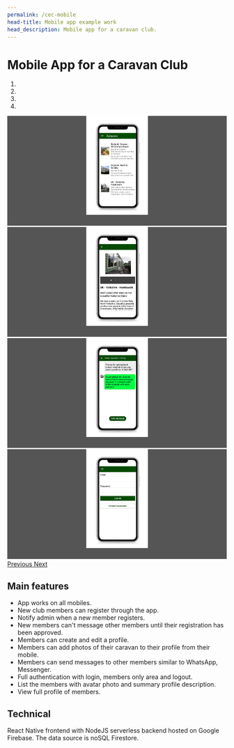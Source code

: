 ```yaml
---
permalink: /cec-mobile
head-title: Mobile app example work
head_description: Mobile app for a caravan club.
---
```



# <i class="fas fa-mobile-alt icon-mobile"></i> Mobile App for a Caravan Club

<div id="carouselExampleIndicators" class="carousel slide carousel-fade" data-ride="carousel" >
  <ol class="carousel-indicators">
    <li data-target="#carouselExampleIndicators" data-slide-to="0" class="active"></li>
    <li data-target="#carouselExampleIndicators" data-slide-to="1"></li>
    <li data-target="#carouselExampleIndicators" data-slide-to="2"></li>
    <li data-target="#carouselExampleIndicators" data-slide-to="3"></li>
  </ol>
  <div class="carousel-inner" >
  <!-- <div class="carousel-item active">
<svg class="bd-placeholder-img bd-placeholder-img-lg d-block w-100" width="800" height="400" xmlns="http://www.w3.org/2000/svg" preserveAspectRatio="xMidYMid slice" focusable="false" role="img" aria-label="Placeholder: Third slide"><title>Placeholder</title><rect width="100%" height="100%" fill="#555"></rect><text x="50%" y="50%" fill="#333" dy=".3em">Third slide</text></svg>
  </div> -->
  <div class="carousel-item active" >
<img src="/assets/images/work_done/cec_mobile/cec_mobile_list_800x400.png" class="d-block w-100"/>
  </div>

  <div class="carousel-item" >
<img src="/assets/images/work_done/cec_mobile/cec_mobile_detail_800x400.png" class="d-block w-100"/>
  </div>
  <div class="carousel-item" >
<img src="/assets/images/work_done/cec_mobile/cec_mobile_message_800x400.png" class="d-block w-100"/>
  </div>
  <div class="carousel-item" >
<img src="/assets/images/work_done/cec_mobile/cec_mobile_logon_800x400.png" class="d-block w-100"/>
  </div>
  <!-- <div class="carousel-item">
<svg class="bd-placeholder-img bd-placeholder-img-lg d-block w-100" width="800" height="400" xmlns="http://www.w3.org/2000/svg" preserveAspectRatio="xMidYMid slice" focusable="false" role="img" aria-label="Placeholder: Third slide"><title>Placeholder</title><rect width="100%" height="100%" fill="#555"></rect><image x="0" y="0" href="/assets/images/cec_mobile_list_800x400.png" width="800" height="360"/></svg>
  </div> -->
  <!-- <div class="carousel-item">
<svg class="bd-placeholder-img bd-placeholder-img-lg d-block w-100" width="800" height="400" xmlns="http://www.w3.org/2000/svg" preserveAspectRatio="xMidYMid slice" focusable="false" role="img" aria-label="Placeholder: Third slide"><title>Placeholder</title><rect width="100%" height="100%" fill="#555"></rect><image x="200" y="0" href="/assets/images/cec_mobile_detail.png" width="225" height="360"/></svg>
  </div>
  <div class="carousel-item">
<svg class="bd-placeholder-img bd-placeholder-img-lg d-block w-100" width="800" height="400" xmlns="http://www.w3.org/2000/svg" preserveAspectRatio="xMidYMid slice" focusable="false" role="img" aria-label="Placeholder: Third slide"><title>Placeholder</title><rect width="100%" height="100%" fill="#555"></rect><image x="200" y="0" href="/assets/images/cec_mobile_message.png" width="225" height="360"/></svg>
  </div>
  <div class="carousel-item">
<svg class="bd-placeholder-img bd-placeholder-img-lg d-block w-100" width="800" height="400" xmlns="http://www.w3.org/2000/svg" preserveAspectRatio="xMidYMid slice" focusable="false" role="img" aria-label="Placeholder: Third slide"><title>Placeholder</title><rect width="100%" height="100%" fill="#555"></rect><image x="200" y="0" href="/assets/images/cec_mobile_logon.png" width="225" height="360"/></svg>
  </div> -->

  
  </div>
  <a class="carousel-control-prev" href="#carouselExampleIndicators" role="button" data-slide="prev">
    <span class="carousel-control-prev-icon" aria-hidden="true"></span>
    <span class="sr-only">Previous</span>
  </a>
  <a class="carousel-control-next" href="#carouselExampleIndicators" role="button" data-slide="next">
    <span class="carousel-control-next-icon" aria-hidden="true"></span>
    <span class="sr-only">Next</span>
  </a>
</div>

## Main features

- App works on all mobiles.
- New club members can register through the app.
- Notify admin when a new member registers.
- New members can't message other members until their registration has been approved.
- Members can create and edit a profile.
- Members can add photos of their caravan to their profile from their mobile.
- Members can send messages to other members similar to WhatsApp, Messenger.
- Full authentication with login, members only area and logout.
- List the members with avatar photo and summary profile description.
- View full profile of members.  

## Technical

React Native frontend with NodeJS serverless backend hosted on Google Firebase. The data source is noSQL Firestore.
